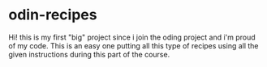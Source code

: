 # odin-recipes
Hi! this is my first "big" project since i join the oding project and i'm proud of my code.
This is an easy one putting all this type of recipes using all the given instructions during
this part of the course.

